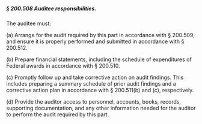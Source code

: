 ##### § 200.508 Auditee responsibilities. #####

The auditee must:

(a) Arrange for the audit required by this part in accordance with § 200.509, and ensure it is properly performed and submitted in accordance with § 200.512.

(b) Prepare financial statements, including the schedule of expenditures of Federal awards in accordance with § 200.510.

(c) Promptly follow up and take corrective action on audit findings. This includes preparing a summary schedule of prior audit findings and a corrective action plan in accordance with § 200.511(b) and (c), respectively.

(d) Provide the auditor access to personnel, accounts, books, records, supporting documentation, and any other information needed for the auditor to perform the audit required by this part.